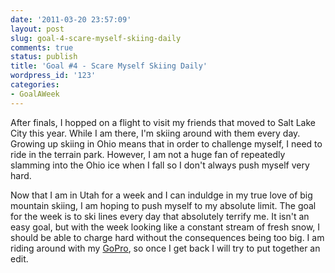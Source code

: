 ```yaml
---
date: '2011-03-20 23:57:09'
layout: post
slug: goal-4-scare-myself-skiing-daily
comments: true
status: publish
title: 'Goal #4 - Scare Myself Skiing Daily'
wordpress_id: '123'
categories:
- GoalAWeek
---
```


After finals, I hopped on a flight to visit my friends that moved to Salt Lake City this year. While I am there, I'm skiing around with them every day. Growing up skiing in Ohio means that in order to challenge myself, I need to ride in the terrain park. However, I am not a huge fan of repeatedly slamming into the Ohio ice when I fall so I don't always push myself very hard.

Now that I am in Utah for a week and I can induldge in my true love of big mountain skiing, I am hoping to push myself to my absolute limit. The goal for the week is to ski lines every day that absolutely terrify me. It isn't an easy goal, but with the week looking like a constant stream of fresh snow, I should be able to charge hard without the consequences being too big. I am riding around with my [GoPro](http://gopro.com/), so once I get back I will try to put together an edit.
